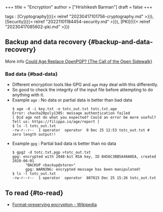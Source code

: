 +++
title = "Encryption"
author = ["Hrishikesh Barman"]
draft = false
+++

tags
: [Cryptography]({{< relref "20230417101756-cryptography.md" >}}), [Security]({{< relref "20221101184454-security.md" >}}), [PKI]({{< relref "20230417085602-pki.md" >}})


## Backup and data recovery {#backup-and-data-recovery}

More info [Could Age Replace OpenPGP? {The Call of the Open Sidewalk}](https://articles.59.ca/doku.php?id=pgpfan:agevspgp)


### Bad data {#bad-data}

-   Different encryption tools like GPG and `age` may deal with this differently.
-   So good to check the integrity of the input file before attempting to do anything with it.
-   Example `age` : No data or partial data is better than bad data
    ```shell
    $ age -d -i key.txt -o totc_out.txt totc.txt.age
    Error: chacha20poly1305: message authentication failed
    [ Did age not do what you expected? Could an error be more useful? Tell us: https://filippo.io/age/report ]
    $ ls -l totc_out.txt
    -rw-r--r--  1 operator  operator  0 Dec 25 12:53 totc_out.txt # zero length output!!
    ```
-   Example `gpg` : Partial bad data is better than no data
    ```shell
    $ gpg2 -d totc.txt.pgp >totc_out.txt
    gpg: encrypted with 2048-bit RSA key, ID B456C3BB5A48A0EA, created 2020-06-01
          "BACKUP <backup@store>"
          gpg: WARNING: encrypted message has been manipulated!
    $ ls -l totc_out.txt
    -rw-r--r--  1 operator  operator  807615 Dec 25 15:26 totc_out.txt
    ```


## To read {#to-read}

-   [Format-preserving encryption - Wikipedia](https://en.wikipedia.org/wiki/Format-preserving_encryption)
